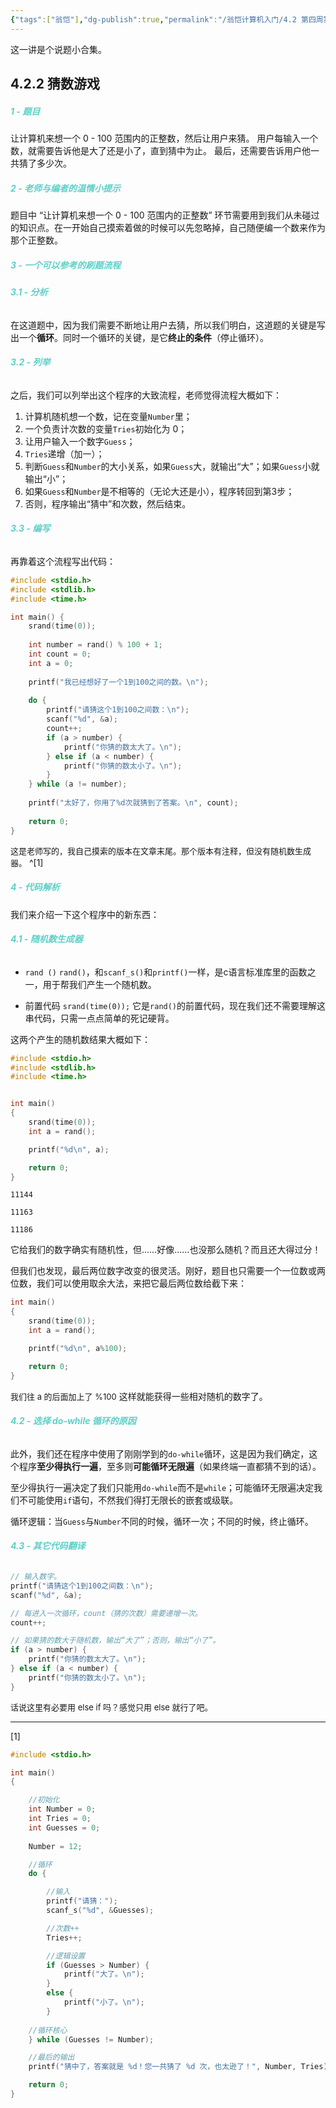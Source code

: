 ```yaml
---
{"tags":["翁恺"],"dg-publish":true,"permalink":"/翁恺计算机入门/4.2 第四周第二讲/","dgPassFrontmatter":true,"created":"2024-07-10T22:14:52.984+02:00","updated":"2024-07-11T21:48:25.423+02:00"}
---
```


这一讲是个说题小合集。

## 4.2.2 猜数游戏

#####  <b style="color: #5DD0C8;">1 - 题目</b>
让计算机来想一个 0 - 100 范围内的正整数，然后让用户来猜。
用户每输入一个数，就需要告诉他是大了还是小了，直到猜中为止。
最后，还需要告诉用户他一共猜了多少次。

#####  <b style="color: #5DD0C8;">2 - 老师与编者的温情小提示</b>
题目中 “让计算机来想一个 0 - 100 范围内的正整数” 环节需要用到我们从未碰过的知识点。在一开始自己摸索着做的时候可以先忽略掉，自己随便编一个数来作为那个正整数。

#####  <b style="color: #5DD0C8;">3 - 一个可以参考的刷题流程</b>

###### <b style="color: #5DD0C8;">3.1 - 分析</b> 
在这道题中，因为我们需要不断地让用户去猜，所以我们明白，这道题的关键是写出一个**循环**。同时一个循环的关键，是它**终止的条件**（停止循环）。

###### <b style="color: #5DD0C8;">3.2 - 列举</b> 
之后，我们可以列举出这个程序的大致流程，老师觉得流程大概如下：

1.  计算机随机想一个数，记在变量`Number`里；
2. 一个负责计次数的变量`Tries`初始化为 0；
3. 让用户输入一个数字`Guess`；
4. `Tries`递增（加一）；
5. 判断`Guess`和`Number`的大小关系，如果`Guess`大，就输出“大”；如果`Guess`小就输出“小”；
6. 如果`Guess`和`Number`是不相等的（无论大还是小），程序转回到第3步；
7. 否则，程序输出“猜中”和次数，然后结束。

###### <b style="color: #5DD0C8;">3.3 - 编写</b> 
再靠着这个流程写出代码：

```c
#include <stdio.h> 
#include <stdlib.h> 
#include <time.h> 

int main() { 
	srand(time(0)); 
	
	int number = rand() % 100 + 1; 
	int count = 0; 
	int a = 0; 
	
	printf("我已经想好了一个1到100之间的数。\n"); 
	
	do { 
		printf("请猜这个1到100之间数：\n"); 
		scanf("%d", &a); 
		count++; 
		if (a > number) { 
			printf("你猜的数太大了。\n"); 
		} else if (a < number) { 
			printf("你猜的数太小了。\n"); 
		} 
	} while (a != number); 
	
	printf("太好了，你用了%d次就猜到了答案。\n", count); 
	
	return 0; 
}
```
<font size=2>这是老师写的，我自己摸索的版本在文章末尾。那个版本有注释，但没有随机数生成器。</font> ^[1]

#####  <b style="color: #5DD0C8;">4 - 代码解析</b>
我们来介绍一下这个程序中的新东西：

###### <b style="color: #5DD0C8;">4.1 - 随机数生成器</b> 
- `rand ()` 
	`rand()`，和`scanf_s()`和`printf()`一样，是c语言标准库里的函数之一，用于帮我们产生一个随机数。

- 前置代码 `srand(time(0));`
	它是`rand()`的前置代码，现在我们还不需要理解这串代码，只需一点点简单的死记硬背。

这两个产生的随机数结果大概如下：
```c
#include <stdio.h>
#include <stdlib.h>
#include <time.h>


int main()
{
	srand(time(0));
	int a = rand();

	printf("%d\n", a);

	return 0;
}
```

```
11144
```

```
11163
```

```
11186
```

它给我们的数字确实有随机性，但……好像……也没那么随机？而且还大得过分！

但我们也发现，最后两位数字改变的很灵活。刚好，题目也只需要一个一位数或两位数，我们可以使用取余大法，来把它最后两位数给截下来：

```c
int main()
{
	srand(time(0));
	int a = rand();

	printf("%d\n", a%100);

	return 0;
}
```
<font size=2>我们往 a 的后面加上了 %100</font> 
这样就能获得一些相对随机的数字了。

###### <b style="color: #5DD0C8;">4.2 - 选择 do-while 循环的原因</b> 
此外，我们还在程序中使用了刚刚学到的`do-while`循环，这是因为我们确定，这个程序**至少得执行一遍**，至多则**可能循环无限遍**（如果终端一直都猜不到的话）。

至少得执行一遍决定了我们只能用`do-while`而不是`while`；可能循环无限遍决定我们不可能使用`if`语句，不然我们得打无限长的嵌套或级联。

循环逻辑：当`Guess`与`Number`不同的时候，循环一次；不同的时候，终止循环。

###### <b style="color: #5DD0C8;">4.3 - 其它代码翻译</b> 
```c
// 输入数字。
printf("请猜这个1到100之间数：\n"); 
scanf("%d", &a); 

// 每进入一次循环，count（猜的次数）需要递增一次。
count++; 

// 如果猜的数大于随机数，输出“大了”；否则，输出“小了”。
if (a > number) { 
	printf("你猜的数太大了。\n"); 
} else if (a < number) { 
	printf("你猜的数太小了。\n"); 
} 
```
<font size=2>话说这里有必要用 else if 吗？感觉只用 else 就行了吧。</font> 
















---
[1]
```c
#include <stdio.h>

int main()
{

	//初始化
	int Number = 0;
	int Tries = 0;
	int Guesses = 0;
	
	Number = 12;

	//循环
	do {

		//输入
		printf("请猜：");
		scanf_s("%d", &Guesses);

		//次数++
		Tries++;

		//逻辑设置
		if (Guesses > Number) {
			printf("大了。\n");
		}
		else {
			printf("小了。\n");
		}
	
	//循环核心
	} while (Guesses != Number);

	//最后的输出
	printf("猜中了，答案就是 %d！您一共猜了 %d 次，也太逊了！", Number, Tries);

	return 0;
}
```